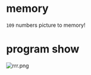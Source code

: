 # memory
`109` numbers picture to memory!

# program show
![rrr.png](http://oy0bv3xen.bkt.clouddn.com/f4fd65ec8f534a35917721a56b042c37.png)


